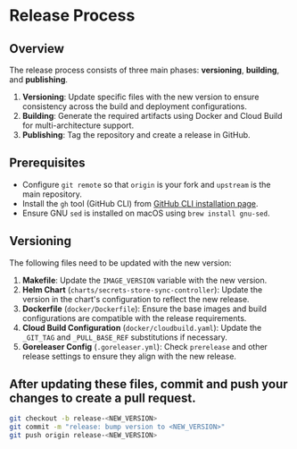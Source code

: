 # Release Process

## Overview

The release process consists of three main phases: **versioning**, **building**, and **publishing**.

1. **Versioning**: Update specific files with the new version to ensure consistency across the build and deployment configurations.
2. **Building**: Generate the required artifacts using Docker and Cloud Build for multi-architecture support.
3. **Publishing**: Tag the repository and create a release in GitHub.

## Prerequisites

- Configure `git remote` so that `origin` is your fork and `upstream` is the main repository.
- Install the `gh` tool (GitHub CLI) from [GitHub CLI installation page](https://github.com/cli/cli#installation).
- Ensure GNU `sed` is installed on macOS using `brew install gnu-sed`.

## Versioning

The following files need to be updated with the new version:

1. **Makefile**: Update the `IMAGE_VERSION` variable with the new version.
2. **Helm Chart** (`charts/secrets-store-sync-controller`): Update the version in the chart's configuration to reflect the new release.
3. **Dockerfile** (`docker/Dockerfile`): Ensure the base images and build configurations are compatible with the release requirements.
4. **Cloud Build Configuration** (`docker/cloudbuild.yaml`): Update the `_GIT_TAG` and `_PULL_BASE_REF` substitutions if necessary.
5. **Goreleaser Config** (`.goreleaser.yml`): Check `prerelease` and other release settings to ensure they align with the new release.

## After updating these files, commit and push your changes to create a pull request.

```bash
git checkout -b release-<NEW_VERSION>
git commit -m "release: bump version to <NEW_VERSION>"
git push origin release-<NEW_VERSION>

